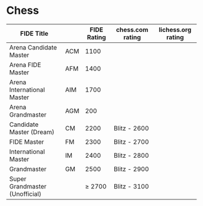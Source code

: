 # Chess

| FIDE Title                     |     | FIDE Rating | chess.com rating | lichess.org rating |
| ------------------------------ | --- | ----------- | ---------------- | ------------------ |
| Arena Candidate Master         | ACM | 1100        |                  |                    |
| Arena FIDE Master              | AFM | 1400        |                  |                    |
| Arena International Master     | AIM | 1700        |                  |                    |
| Arena Grandmaster              | AGM | 200         |                  |                    |
| Candidate Master (Dream)       | CM  | 2200        | Blitz - 2600     |                    |
| FIDE Master                    | FM  | 2300        | Blitz - 2700     |                    |
| International Master           | IM  | 2400        | Blitz - 2800     |                    |
| Grandmaster                    | GM  | 2500        | Blitz - 2900     |                    |
| Super Grandmaster (Unofficial) |     | ≥ 2700      | Blitz - 3100     |                    |
